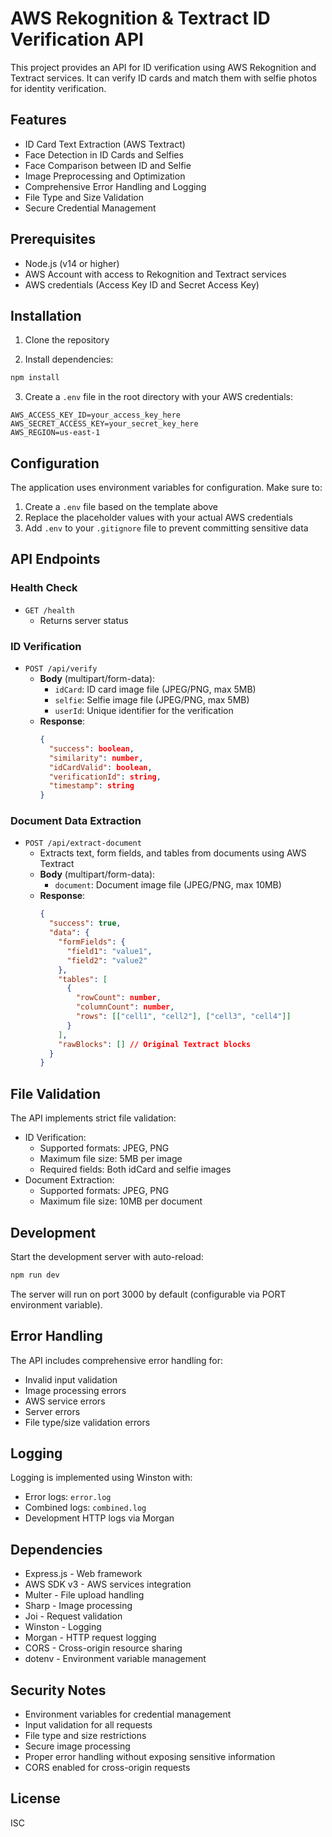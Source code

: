 # AWS Rekognition & Textract ID Verification API

This project provides an API for ID verification using AWS Rekognition and Textract services. It can verify ID cards and match them with selfie photos for identity verification.

## Features

- ID Card Text Extraction (AWS Textract)
- Face Detection in ID Cards and Selfies
- Face Comparison between ID and Selfie
- Image Preprocessing and Optimization
- Comprehensive Error Handling and Logging
- File Type and Size Validation
- Secure Credential Management

## Prerequisites

- Node.js (v14 or higher)
- AWS Account with access to Rekognition and Textract services
- AWS credentials (Access Key ID and Secret Access Key)

## Installation

1. Clone the repository

2. Install dependencies:
```bash
npm install
```

3. Create a `.env` file in the root directory with your AWS credentials:
```env
AWS_ACCESS_KEY_ID=your_access_key_here
AWS_SECRET_ACCESS_KEY=your_secret_key_here
AWS_REGION=us-east-1
```

## Configuration

The application uses environment variables for configuration. Make sure to:
1. Create a `.env` file based on the template above
2. Replace the placeholder values with your actual AWS credentials
3. Add `.env` to your `.gitignore` file to prevent committing sensitive data

## API Endpoints

### Health Check
- `GET /health`
  - Returns server status

### ID Verification
- `POST /api/verify`
  - **Body** (multipart/form-data):
    - `idCard`: ID card image file (JPEG/PNG, max 5MB)
    - `selfie`: Selfie image file (JPEG/PNG, max 5MB)
    - `userId`: Unique identifier for the verification
  - **Response**: 
    ```json
    {
      "success": boolean,
      "similarity": number,
      "idCardValid": boolean,
      "verificationId": string,
      "timestamp": string
    }
    ```

### Document Data Extraction
- `POST /api/extract-document`
  - Extracts text, form fields, and tables from documents using AWS Textract
  - **Body** (multipart/form-data):
    - `document`: Document image file (JPEG/PNG, max 10MB)
  - **Response**: 
    ```json
    {
      "success": true,
      "data": {
        "formFields": {
          "field1": "value1",
          "field2": "value2"
        },
        "tables": [
          {
            "rowCount": number,
            "columnCount": number,
            "rows": [["cell1", "cell2"], ["cell3", "cell4"]]
          }
        ],
        "rawBlocks": [] // Original Textract blocks
      }
    }
    ```

## File Validation

The API implements strict file validation:
- ID Verification:
  - Supported formats: JPEG, PNG
  - Maximum file size: 5MB per image
  - Required fields: Both idCard and selfie images
- Document Extraction:
  - Supported formats: JPEG, PNG
  - Maximum file size: 10MB per document

## Development

Start the development server with auto-reload:
```bash
npm run dev
```
The server will run on port 3000 by default (configurable via PORT environment variable).

## Error Handling

The API includes comprehensive error handling for:
- Invalid input validation
- Image processing errors
- AWS service errors
- Server errors
- File type/size validation errors

## Logging

Logging is implemented using Winston with:
- Error logs: `error.log`
- Combined logs: `combined.log`
- Development HTTP logs via Morgan

## Dependencies

- Express.js - Web framework
- AWS SDK v3 - AWS services integration
- Multer - File upload handling
- Sharp - Image processing
- Joi - Request validation
- Winston - Logging
- Morgan - HTTP request logging
- CORS - Cross-origin resource sharing
- dotenv - Environment variable management

## Security Notes

- Environment variables for credential management
- Input validation for all requests
- File type and size restrictions
- Secure image processing
- Proper error handling without exposing sensitive information
- CORS enabled for cross-origin requests

## License

ISC